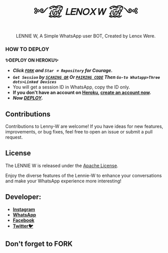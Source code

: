  <h1 align="center"> ༻꫞ 𝐿𝐸𝑁𝑂𝑋 𝑊 ꫞༺  </h1>
<p align="center"> LENNIE W, A Simple WhatsApp user BOT, Created by Lenox Were.
</p>






### HOW TO DEPLOY ###

**✨DEPLOY ON HEROKU✨**
   - ***Click [`FORK`](https://github.com/lenodewere/Lennie-W) and `Star ⭐ Repository` for Courage.***
   - ***`Get Session` by [`SCANING QR`](https://lennie-W-qr.onrender.com) Or [`PAIRING CODE`](https://lennie-w-session-5fea4d73011f.herokuapp.com/pair) Then `Go-to Whatapp>Three dots>Linked Devices`***
   - You will get a session ID in WhatsApp, copy the ID only.
   - **If you don't have an account on [Heroku](https://signup.heroku.com/), [create an account now](https://signup.heroku.com/).**
   - ***Now [DEPLOY](https://dashboard.heroku.com/new?template=https://github.com/lenodewere/Lennie-W).***


## Contributions

Contributions to Lenny-W are welcome! If you have ideas for new features, improvements, or bug fixes, feel free to open an issue or submit a pull request.

## License

The LENNIE W is released under the [Apache License](                        http://www.apache.org/licenses/).

Enjoy the diverse features of the Lennie-W  to enhance your conversations and make your WhatsApp experience more interesting!

## Developer:

- [**Instagram**](https://www.instagram.com/im_lennie_?igsh=ZWhvaDh6emM0Yjg1)
- [**WhatsApp**](https://wa.me/254715343733)
- [**Facebook**](
https://www.facebook.com/lenode.khns) 
- [**Twitter🐦**](https://x.com/official_lenny6?t=uVZkO-nyi1DoPSzyn6KgxQ&s=09) 
## Don't forget to FORK ##

